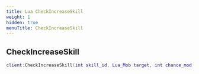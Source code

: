 ```yaml
---
title: Lua CheckIncreaseSkill
weight: 1
hidden: true
menuTitle: CheckIncreaseSkill
---
```

## CheckIncreaseSkill
```lua
client:CheckIncreaseSkill(int skill_id, Lua_Mob target, int chance_mod); -- void
```